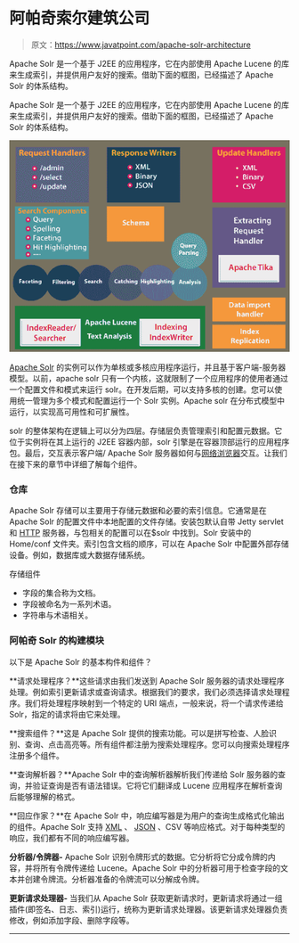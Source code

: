 # 阿帕奇索尔建筑公司

> 原文：<https://www.javatpoint.com/apache-solr-architecture>

Apache Solr 是一个基于 J2EE 的应用程序，它在内部使用 Apache Lucene 的库来生成索引，并提供用户友好的搜索。借助下面的框图，已经描述了 Apache Solr 的体系结构。

Apache Solr 是一个基于 J2EE 的应用程序，它在内部使用 Apache Lucene 的库来生成索引，并提供用户友好的搜索。借助下面的框图，已经描述了 Apache Solr 的体系结构。

![Apache Solr Architecture](img/cb81a9333528afc92137bd3ffd402ffa.png)

[Apache Solr](https://www.javatpoint.com/apache-solr) 的实例可以作为单核或多核应用程序运行，并且基于客户端-服务器模型。以前，apache solr 只有一个内核，这就限制了一个应用程序的使用者通过一个配置文件和模式来运行 solr。在开发后期，可以支持多核的创建。您可以使用统一管理为多个模式和配置运行一个 Solr 实例。Apache solr 在分布式模型中运行，以实现高可用性和可扩展性。

solr 的整体架构在逻辑上可以分为四层。存储层负责管理索引和配置元数据。它位于实例将在其上运行的 J2EE 容器内部，solr 引擎是在容器顶部运行的应用程序包。最后，交互表示客户端/ Apache Solr 服务器如何与[网络浏览器](https://www.javatpoint.com/browsers)交互。让我们在接下来的章节中详细了解每个组件。

### 仓库

Apache Solr 存储可以主要用于存储元数据和必要的索引信息。它通常是在 Apache Solr 的配置文件中本地配置的文件存储。安装包默认自带 Jetty servlet 和 [HTTP](https://www.javatpoint.com/http) 服务器，与包相关的配置可以在$solr 中找到。Solr 安装中的 Home/conf 文件夹。索引包含文档的顺序，可以在 Apache Solr 中配置外部存储设备。例如，数据库或大数据存储系统。

存储组件

*   字段的集合称为文档。
*   字段被命名为一系列术语。
*   字符串与术语相关。

### 阿帕奇 Solr 的构建模块

以下是 Apache Solr 的基本构件和组件？

**请求处理程序？**这些请求由我们发送到 Apache Solr 服务器的请求处理程序处理。例如索引更新请求或查询请求。根据我们的要求，我们必须选择请求处理程序。我们将处理程序映射到一个特定的 URI 端点，一般来说，将一个请求传递给 Solr，指定的请求将由它来处理。

**搜索组件？**这是 Apache Solr 提供的搜索功能。可以是拼写检查、人脸识别、查询、点击高亮等。所有组件都注册为搜索处理程序。您可以向搜索处理程序注册多个组件。

**查询解析器？**Apache Solr 中的查询解析器解析我们传递给 Solr 服务器的查询，并验证查询是否有语法错误。它将它们翻译成 Lucene 应用程序在解析查询后能够理解的格式。

**回应作家？**在 Apache Solr 中，响应编写器是为用户的查询生成格式化输出的组件。Apache Solr 支持 [XML](https://www.javatpoint.com/xml-tutorial) 、 [JSON](https://www.javatpoint.com/json-tutorial) 、CSV 等响应格式。对于每种类型的响应，我们都有不同的响应编写器。

**分析器/令牌器-** Apache Solr 识别令牌形式的数据。它分析将它分成令牌的内容，并将所有令牌传递给 Lucene。Apache Solr 中的分析器可用于检查字段的文本并创建令牌流。分析器准备的令牌流可以分解成令牌。

**更新请求处理器-** 当我们从 Apache Solr 获取更新请求时，更新请求将通过一组插件(即签名、日志、索引)运行，统称为更新请求处理器。该更新请求处理器负责修改，例如添加字段、删除字段等。

* * *